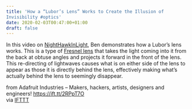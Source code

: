```yaml
---
title: 'How a “Lubor’s Lens” Works to Create the Illusion of
Invisibility #optics'
date: 2020-02-03T00:47:00+01:00
draft: false
---
```


In this video on [NightHawkInLight](https://www.youtube.com/channel/UCFtc3XdXgLFwhlDajMGK69w), Ben demonstrates how a Lubor’s lens works. This is a type of [Fresnel lens](https://en.wikipedia.org/wiki/Fresnel_lens) that takes the light coming into it from the back at obtuse angles and projects it forward in the front of the lens. This re-directing of lightwaves causes what is on either side of the lens to appear as those it is directly behind the lens, effectively making what’s actually behind the lens to seemingly disappear.

  
  
from Adafruit Industries – Makers, hackers, artists, designers and engineers! https://ift.tt/2RPpT7O  
via [IFTTT](https://ifttt.com/?ref=da&site=blogger)